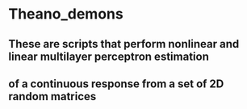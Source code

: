 # Theano_demons
## These are scripts that perform nonlinear and linear multilayer perceptron estimation
## of a continuous response from a set of 2D random matrices
